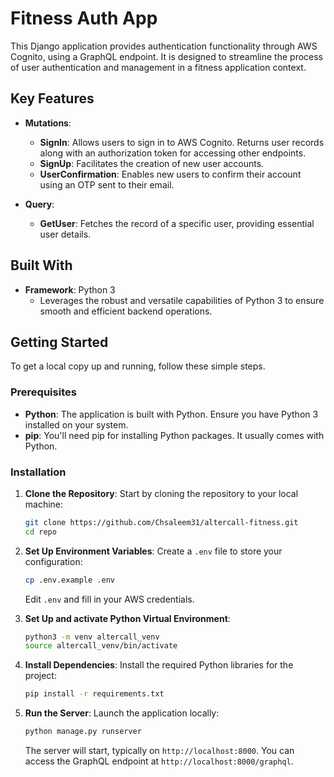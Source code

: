 # Fitness Auth App

This Django application provides authentication functionality through AWS Cognito, using a GraphQL endpoint. It is designed to streamline the process of user authentication and management in a fitness application context.

## Key Features

- **Mutations**:
  - **SignIn**: Allows users to sign in to AWS Cognito. Returns user records along with an authorization token for accessing other endpoints.
  - **SignUp**: Facilitates the creation of new user accounts.
  - **UserConfirmation**: Enables new users to confirm their account using an OTP sent to their email.

- **Query**:
  - **GetUser**: Fetches the record of a specific user, providing essential user details.

## Built With

- **Framework**: Python 3
  - Leverages the robust and versatile capabilities of Python 3 to ensure smooth and efficient backend operations.

## Getting Started

To get a local copy up and running, follow these simple steps.

### Prerequisites

- **Python**: The application is built with Python. Ensure you have Python 3 installed on your system.
- **pip**: You'll need pip for installing Python packages. It usually comes with Python.

### Installation

1. **Clone the Repository**:
   Start by cloning the repository to your local machine:
   
   ```bash
   git clone https://github.com/Chsaleem31/altercall-fitness.git
   cd repo
   ```

2. **Set Up Environment Variables**:
   Create a `.env` file to store your configuration:
   
   ```bash
   cp .env.example .env
   ```
   Edit `.env` and fill in your AWS credentials.

3. **Set Up and activate Python Virtual Environment**:
   ```bash
   python3 -m venv altercall_venv
   source altercall_venv/bin/activate
   ```

4. **Install Dependencies**:
   Install the required Python libraries for the project:
   
   ```bash
   pip install -r requirements.txt
   ```

5. **Run the Server**:
   Launch the application locally:
   
   ```bash
   python manage.py runserver
   ```
   The server will start, typically on `http://localhost:8000`. You can access the GraphQL endpoint at `http://localhost:8000/graphql`.
